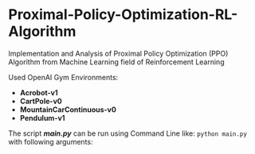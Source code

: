 # Proximal-Policy-Optimization-RL-Algorithm
 Implementation and Analysis of Proximal Policy Optimization (PPO) Algorithm from Machine Learning field of Reinforcement Learning
 
 Used OpenAI Gym Environments:
 - **Acrobot-v1**
 - **CartPole-v0**
 - **MountainCarContinuous-v0**
 - **Pendulum-v1**

The script **_main.py_** can be run using Command Line like:
`python main.py`
with following arguments:
